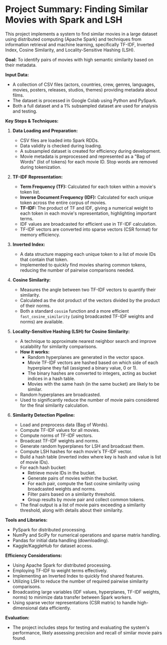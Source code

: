 # Project Summary: Finding Similar Movies with Spark and LSH

This project implements a system to find similar movies in a large dataset using distributed computing (Apache Spark) and techniques from information retrieval and machine learning, specifically TF-IDF, Inverted Index, Cosine Similarity, and Locality-Sensitive Hashing (LSH).

**Goal:** To identify pairs of movies with high semantic similarity based on their metadata.

**Input Data:**
*   A collection of CSV files (actors, countries, crew, genres, languages, movies, posters, releases, studios, themes) providing metadata about films.
*   The dataset is processed in Google Colab using Python and PySpark.
*   Both a full dataset and a 1% subsampled dataset are used for analysis and testing.

**Key Steps & Techniques:**

1.  **Data Loading and Preparation:**
    *   CSV files are loaded into Spark RDDs.
    *   Data validity is checked during loading.
    *   A subsampled dataset is created for efficiency during development.
    *   Movie metadata is preprocessed and represented as a "Bag of Words" (list of tokens) for each movie ID. Stop words are removed during tokenization.

2.  **TF-IDF Representation:**
    *   **Term Frequency (TF):** Calculated for each token within a movie's token list.
    *   **Inverse Document Frequency (IDF):** Calculated for each unique token across the entire corpus of movies.
    *   **TF-IDF:** The product of TF and IDF, giving a numerical weight to each token in each movie's representation, highlighting important terms.
    *   IDF values are broadcasted for efficient use in TF-IDF calculation.
    *   TF-IDF vectors are converted into sparse vectors (CSR format) for memory efficiency.

3.  **Inverted Index:**
    *   A data structure mapping each unique token to a list of movie IDs that contain that token.
    *   Implemented to quickly find movies sharing common tokens, reducing the number of pairwise comparisons needed.

4.  **Cosine Similarity:**
    *   Measures the angle between two TF-IDF vectors to quantify their similarity.
    *   Calculated as the dot product of the vectors divided by the product of their norms.
    *   Both a standard `cossim` function and a more efficient `fast_cosine_similarity` (using broadcasted TF-IDF weights and norms) are available.

5.  **Locality-Sensitive Hashing (LSH) for Cosine Similarity:**
    *   A technique to approximate nearest neighbor search and improve scalability for similarity comparisons.
    *   **How it works:**
        *   Random hyperplanes are generated in the vector space.
        *   Movie TF-IDF vectors are hashed based on which side of each hyperplane they fall (assigned a binary value, 0 or 1).
        *   The binary hashes are converted to integers, acting as bucket indices in a hash table.
        *   Movies with the same hash (in the same bucket) are likely to be similar.
    *   Random hyperplanes are broadcasted.
    *   Used to significantly reduce the number of movie pairs considered for the final similarity calculation.

6.  **Similarity Detection Pipeline:**
    *   Load and preprocess data (Bag of Words).
    *   Compute TF-IDF values for all movies.
    *   Compute norms of TF-IDF vectors.
    *   Broadcast TF-IDF weights and norms.
    *   Generate random hyperplanes for LSH and broadcast them.
    *   Compute LSH hashes for each movie's TF-IDF vector.
    *   Build a hash table (inverted index where key is hash and value is list of movie IDs).
    *   For each hash bucket:
        *   Retrieve movie IDs in the bucket.
        *   Generate pairs of movies within the bucket.
        *   For each pair, compute the fast cosine similarity using broadcasted weights and norms.
        *   Filter pairs based on a similarity threshold.
        *   Group results by movie pair and collect common tokens.
    *   The final output is a list of movie pairs exceeding a similarity threshold, along with details about their similarity.

**Tools and Libraries:**
*   PySpark for distributed processing.
*   NumPy and SciPy for numerical operations and sparse matrix handling.
*   Pandas for initial data handling (downloading).
*   Kaggle/KaggleHub for dataset access.

**Efficiency Considerations:**
*   Using Apache Spark for distributed processing.
*   Employing TF-IDF to weight terms effectively.
*   Implementing an Inverted Index to quickly find shared features.
*   Utilizing LSH to reduce the number of required pairwise similarity comparisons.
*   Broadcasting large variables (IDF values, hyperplanes, TF-IDF weights, norms) to minimize data transfer between Spark workers.
*   Using sparse vector representations (CSR matrix) to handle high-dimensional data efficiently.

**Evaluation:**
*   The project includes steps for testing and evaluating the system's performance, likely assessing precision and recall of similar movie pairs found.
